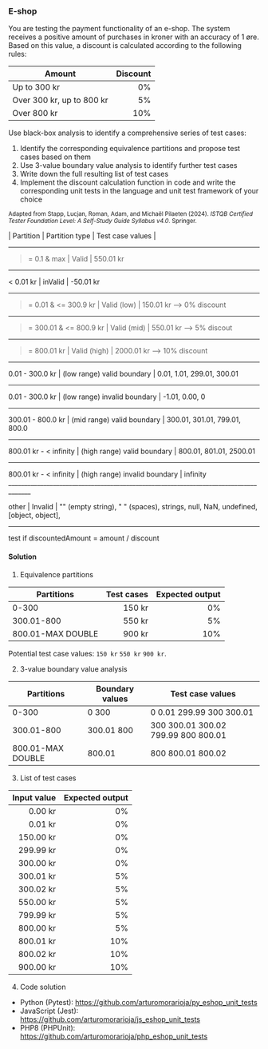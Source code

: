 ### E-shop
You are testing the payment functionality of an e-shop. The system receives a positive amount of purchases in kroner with an accuracy of 1 øre. Based on this value, a discount is calculated according to the following rules:

|Amount|Discount|
|-|--:|
|Up to 300 kr|0%|
|Over 300 kr, up to 800 kr|5%|
|Over 800 kr|10%|

Use black-box analysis to identify a comprehensive series of test cases:
1. Identify the corresponding equivalence partitions and propose test cases based on them
2. Use 3-value boundary value analysis to identify further test cases
3. Write down the full resulting list of test cases
4. Implement the discount calculation function in code and write the corresponding unit tests in the language and unit test framework of your choice

<sub>Adapted from Stapp, Lucjan, Roman, Adam, and Michaël Pilaeten (2024). _ISTQB Certified Tester Foundation Level: A Self-Study Guide Syllabus v4.0_. Springer.</sub>

| Partition             | Partition type         | Test case values |
_____________________________________________________________________________________

>= 0.1 & max            | Valid                  | 550.01 kr 
_____________________________________________________________________________________

< 0.01 kr                | inValid                | -50.01 kr
_____________________________________________________________________________________

>= 0.01 & <= 300.9 kr    | Valid   (low)          | 150.01 kr --> 0% discount
_____________________________________________________________________________________

>= 300.01 & <= 800.9 kr  | Valid  (mid)           | 550.01 kr --> 5% discout
_____________________________________________________________________________________

>= 800.01  kr            | Valid  (high)          | 2000.01 kr --> 10% discount
_____________________________________________________________________________________

0.01 - 300.0 kr          | (low range) valid boundary   |  0.01, 1.01, 299.01, 300.01
_____________________________________________________________________________________

0.01 - 300.0 kr          | (low range) invalid boundary  |  -1.01, 0.00, 0
_____________________________________________________________________________________

300.01 - 800.0 kr        | (mid range) valid boundary   |  300.01, 301.01, 799.01, 800.0
_____________________________________________________________________________________
 
800.01 kr - < infinity   | (high range) valid boundary  |  800.01, 801.01, 2500.01
_____________________________________________________________________________________
 
800.01 kr - < infinity   | (high range) invalid boundary  |  infinity _____________________________________________________________________________________

other                   | Invalid             | "" (empty string), " " (spaces), strings, null, NaN, undefined, [object, object],
_____________________________________________________________________________________

test if discountedAmount = amount / discount 

#### Solution

1. Equivalence partitions

|Partitions|Test cases|Expected output|
|-|--:|--:|
|0-300|150 kr|0%|
|300.01-800|550 kr|5%|
|800.01-MAX DOUBLE|900 kr|10%|

Potential test case values: `150 kr` `550 kr` `900 kr`.
   
2. 3-value boundary value analysis

|Partitions|Boundary values|Test case values|
|-|-|-|
|0-300|0 300|0 0.01 299.99 300 300.01|
|300.01-800|300.01 800|300 300.01 300.02 799.99 800 800.01|
|800.01-MAX DOUBLE|800.01|800 800.01 800.02|

3. List of test cases

|Input value|Expected output|
|--:|--:|
|0.00 kr|0%|
|0.01 kr|0%|
|150.00 kr|0%|
|299.99 kr|0%|
|300.00 kr|0%|
|300.01 kr|5%|
|300.02 kr|5%|
|550.00 kr|5%|
|799.99 kr|5%|
|800.00 kr|5%|
|800.01 kr|10%|
|800.02 kr|10%|
|900.00 kr|10%|

4. Code solution
- Python (Pytest): https://github.com/arturomorarioja/py_eshop_unit_tests
- JavaScript (Jest): https://github.com/arturomorarioja/js_eshop_unit_tests
- PHP8 (PHPUnit): https://github.com/arturomorarioja/php_eshop_unit_tests
